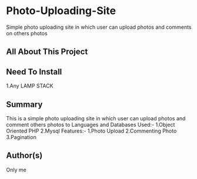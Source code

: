 # Photo-Uploading-Site
Simple photo uploading site in which user can upload photos and comments on others photos

## All About This Project

## Need To Install

1.Any LAMP STACK 

## Summary
This is a simple photo uploading site in which user can upload photos and comment others photos to
  Languages and Databases Used:-
    1.Object Oriented PHP
    2.Mysql
Features:-
  1.Photo Upload
  2.Commenting Photo
  3.Pagination

## Author(s)

Only me
